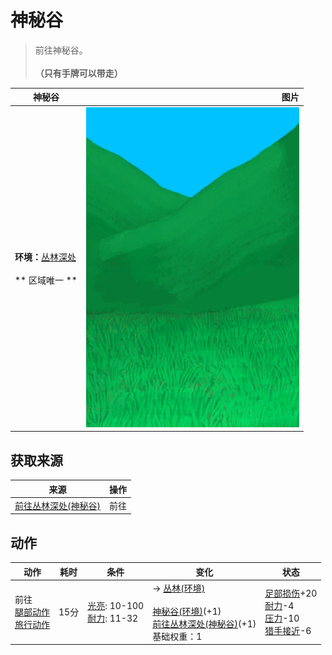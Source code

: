 # 神秘谷  
> 前往神秘谷。<br><br><b>（只有手牌可以带走）</b>  
  
  神秘谷  |   图片   
 ----  |  ----:   
 **环境：**[丛林深处](DeepJungle.md)<br><br>** 区域唯一 **  |  ![](Sprite/SecretValley.png)   
  
## 获取来源  
来源  |  操作  
----  |  ----  
[前往丛林深处(神秘谷)](Path_ValleyToDeepJungle.md)  |  前往  
## 动作  
动作  |  耗时  |  条件  |  变化  |  状态  
----  |  ----  |  ----  |  ----  |  ----  
前往<br>[腿部动作](LegAction.md)<br>[旅行动作](TravelAction.md)  |  15分  |  [光亮](Light.md): 10-100<br>[耐力](Stamina.md): 11-32  |  → [丛林(环境)](Env_Jungle.md)<br><br>[神秘谷(环境)](Env_SecretValley.md)(+1)<br>[前往丛林深处(神秘谷)](Path_ValleyToDeepJungle.md)(+1)<br>基础权重：1<br>  |  [足部损伤](FootDamage.md)+20<br>[耐力](Stamina.md)-4<br>[压力](Stress.md)-10<br>[猎手接近](HuntersProximity.md)-6  
